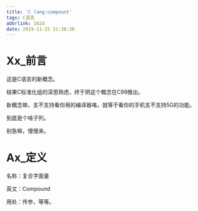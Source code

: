 ```yaml
---
title: 'C lang:compount'
tags: C语言
abbrlink: 162d
date: 2019-11-25 21:38:38
---
```


# Xx_前言

这是C语言的新概念。

结果C标准化组的深思熟虑，终于把这个概念在C99推出。

新概念嘛，支不支持看你用的编译器咯，就等于看你的手机支不支持5G的功能。

到底是个啥子列。

别急嘛，慢慢来。

# Ax_定义

名称：复合字面量

英文：Compound

用处：传参，等等。

